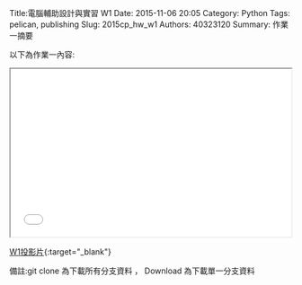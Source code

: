 Title:電腦輔助設計與實習  W1
Date: 2015-11-06 20:05
Category: Python
Tags: pelican, publishing
Slug: 2015cp_hw_w1
Authors: 40323120
Summary: 作業一摘要

以下為作業一內容:

<iframe src="40323120_cp_w1_p.html" width="500" height="300"></iframe>

[W1投影片](40323120_cp_w1_p.html){:target="_blank"}

備註:git clone 為下載所有分支資料 ， Download 為下載單一分支資料
